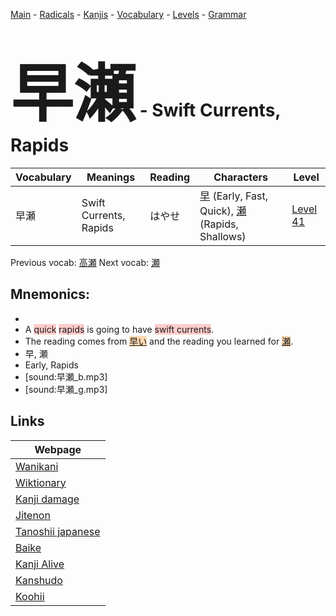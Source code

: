 <style> bigfont {font-size: 100px}</style>
[Main](../README.md) -
[Radicals](../radicals.md) -
[Kanjis](../kanjis.md) -
[Vocabulary](../vocabulary.md) -
[Levels](../levels.md) -
[Grammar](../grammar.md)
# <bigfont> 早瀬</bigfont> - Swift Currents, Rapids 

| Vocabulary | Meanings | Reading | Characters | Level |
| --- | --- | --- | --- | --- |
| 早瀬 | Swift Currents, Rapids | はやせ |  [早](../kanjis/早.md) (Early, Fast, Quick), [瀬](../kanjis/瀬.md) (Rapids, Shallows) | [Level 41](../levels/wk_level41.md) |

Previous vocab: [高瀬](高瀬.md) Next vocab: [瀬](瀬.md) 

## Mnemonics:

* 
* A <span style="background-color:#ffcccb"> quick</span> <span style="background-color:#ffcccb"> rapids</span> is going to have <span style="background-color:#ffcccb"> swift currents</span>.
* The reading comes from <span style="background-color:#fed8b1"> [早い](https://jisho.org/search/早い)</span> and the reading you learned for <span style="background-color:#fed8b1"> [瀬](https://jisho.org/search/瀬)</span>.
* 早, 瀬
* Early, Rapids
* [sound:早瀬_b.mp3]
* [sound:早瀬_g.mp3]


## Links 

| Webpage |
| --- |
| [Wanikani          ](https://www.wanikani.com/kanji/早瀬) |
| [Wiktionary        ](https://en.wiktionary.org/wiki/早瀬) |
| [Kanji damage      ](http://www.kanjidamage.com/kanji/search?utf8=✓&q=早瀬) |
| [Jitenon           ](https://jitenon.com/kanji/早瀬) |
| [Tanoshii japanese ](https://www.tanoshiijapanese.com/dictionary/kanji.cfm?k=早瀬) |
| [Baike             ](https://baike.baidu.com/item/早瀬) |
| [Kanji Alive       ](https://app.kanjialive.com/早瀬) |
| [Kanshudo          ](https://www.kanshudo.com/searchmn?q=早瀬) |
| [Koohii            ](https://kanji.koohii.com/study/kanji/早瀬) |
